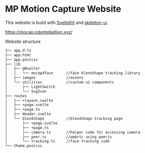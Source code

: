 # MP Motion Capture Website

This website is build with [SvelteKit](https://kit.svelte.dev/) and [skeleton-ui](https://www.skeleton.dev/).

https://mocap.robotrebellion.xyz/

Website structure
```bash
├── app.d.ts
├── app.html
├── app.postcss
├── lib
│   ├── @0xalter
│   │   └── mocap4face      //face blendshape tracking library
│   ├── images              //assets
│   └── utilities           //custom ui components
│       ├── LightSwitch
│       └── SvgIcon
├── routes
│   ├── +layout.svelte
│   ├── +page.svelte
│   ├── +page.ts
│   ├── Header.svelte
│   └── blendshape          //blendshape tracking page
│       ├── +page.svelte
│       ├── +page.ts
│       ├── camera.ts       //helper code for accessing camera
│       ├── peer.ts         //webrtc using peerjs
│       └── tracking.ts     //face tracking code
└── theme.postcss

```